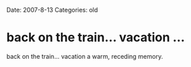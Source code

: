 Date: 2007-8-13
Categories: old

# back on the train… vacation …

back on the train... vacation a warm, receding memory.
